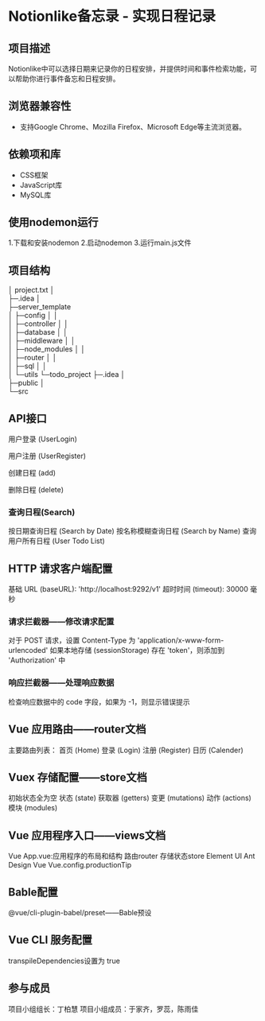# Notionlike备忘录 - 实现日程记录

## 项目描述
Notionlike中可以选择日期来记录你的日程安排，并提供时间和事件检索功能，可以帮助你进行事件备忘和日程安排。

## 浏览器兼容性
- 支持Google Chrome、Mozilla Firefox、Microsoft Edge等主流浏览器。 

## 依赖项和库  
- CSS框架  
- JavaScript库
- MySQL库

## 使用nodemon运行
1.下载和安装nodemon
2.启动nodemon
3.运行main.js文件

## 项目结构
│  project.txt
│  
├─.idea
│      
├─server_template  
│  ├─config
│  │      
│  ├─controller
│  │      
│  ├─database
│  │      
│  ├─middleware
│  │      
│  ├─node_modules
│  │      
│  ├─router
│  │      
│  ├─sql
│  │      
│  └─utils
└─todo_project
   ├─.idea
   │  
   ├─public
   │      
   └─src

## API接口
 用户登录 (UserLogin)

 用户注册 (UserRegister)

 创建日程 (add)

 删除日程 (delete)

 ### 查询日程(Search)
   按日期查询日程 (Search by Date)
   按名称模糊查询日程 (Search by Name)
   查询用户所有日程 (User Todo List)


## HTTP 请求客户端配置
基础 URL (baseURL): 'http://localhost:9292/v1'
超时时间 (timeout): 30000 毫秒

 ### 请求拦截器——修改请求配置
  对于 POST 请求，设置 Content-Type 为 'application/x-www-form-urlencoded'
  如果本地存储 (sessionStorage) 存在 'token'，则添加到 'Authorization' 中
 
 ### 响应拦截器——处理响应数据
  检查响应数据中的 code 字段，如果为 -1，则显示错误提示

## Vue 应用路由——router文档
 主要路由列表：
  首页 (Home)
  登录 (Login)
  注册 (Register)
  日历 (Calender)

## Vuex 存储配置——store文档
 初始状态全为空
  状态 (state)
  获取器 (getters)
  变更 (mutations)
  动作 (actions)
  模块 (modules) 

## Vue 应用程序入口——views文档
 Vue
 App.vue:应用程序的布局和结构
 路由router
 存储状态store
 Element UI
 Ant Design Vue
 Vue.config.productionTip

## Bable配置
 @vue/cli-plugin-babel/preset——Bable预设

## Vue CLI 服务配置
 transpileDependencies设置为 true

## 参与成员
项目小组组长：丁柏慧
项目小组成员：于家齐，罗蕊，陈雨佳
